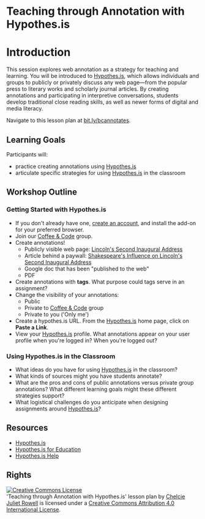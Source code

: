 # Teaching through Annotation with Hypothes.is

# Introduction

This session explores web annotation as a strategy for teaching and learning. You will be introduced to [Hypothes.is](https://web.hypothes.is), which allows individuals and groups to publicly or privately discuss any web page—from the popular press to literary works and scholarly journal articles. By creating annotations and participating in interpretive conversations, students develop traditional close reading skills, as well as newer forms of digital and media literacy.

Navigate to this lesson plan at [bit.ly/bcannotates](http://bit.ly/bcannotates).

## Learning Goals

Participants will:

- practice creating annotations using [Hypothes.is](https://web.hypothes.is)
- articulate specific strategies for using [Hypothes.is](https://web.hypothes.is) in the classroom

## Workshop Outline

### Getting Started with Hypothes.is

- If you don't already have one, [create an account](https://web.hypothes.is/start), and install the add-on for your preferred browser.
- Join our [Coffee & Code](https://hypothes.is/groups/oBmJ6bz8/coffee-code) group.
- Create annotations!
    - Publicly visible web page: [Lincoln's Second Inaugural Address](https://via.hypothes.is/https://quod.lib.umich.edu/l/lincoln/lincoln8/1:711?rgn=div1;view=fulltext)
    - Article behind a paywall: [Shakespeare's Influence on Lincoln's Second Inaugural Address](http://proxy.bc.edu/login?url=http://go.galegroup.com.proxy.bc.edu/ps/i.do?p=AONE&sw=w&u=mlin_m_bostcoll&v=2.1&it=r&id=GALE%7CA79828718&asid=156611030d64502b1593d34a34a94eb7)
    - Google doc that has been "published to the web"
    - PDF
- Create annotations with **tags**. What purpose could tags serve in an assignment?
- Change the visibility of your annotations:
    - Public
    - Private to [Coffee & Code](https://hypothes.is/groups/oBmJ6bz8/coffee-code) group
    - Private to you ('Only me')
- Create a hypothes.is URL. From the [Hypothes.is](https://web.hypothes.is) home page, click on **Paste a Link**.
- View your [Hypothes.is](https://web.hypothes.is) profile. What annotations appear on your user profile when you're logged in? When you're logged out?

### Using Hypothes.is in the Classroom

- What ideas do you have for using [Hypothes.is](https://web.hypothes.is) in the classroom?
- What kinds of sources might you have students annotate?
- What are the pros and cons of public annotations versus private group annotations? What different learning goals might these different strategies support?
- What logistical challenges do you anticipate when designing assignments around [Hypothes.is](https://web.hypothes.is)?

## Resources

- [Hypothes.is](https://web.hypothes.is)
- [Hypothes.is for Education](https://web.hypothes.is/education)
- [Hypothes.is Help](https://hypothesis.zendesk.com/hc/en-us)

## Rights

<a rel="license" href="http://creativecommons.org/licenses/by/4.0/"><img alt="Creative Commons License" style="border-width:0" src="https://i.creativecommons.org/l/by/4.0/88x31.png" /></a><br /><span xmlns:dct="http://purl.org/dc/terms/" href="http://purl.org/dc/dcmitype/Text" property="dct:title" rel="dct:type">'Teaching through Annotation with Hypothes.is' lesson plan</span> by <a xmlns:cc="http://creativecommons.org/ns#" href="https://github.com/BCDigSchol/coffee-code/blob/master/hypothes.is/README.md" property="cc:attributionName" rel="cc:attributionURL">Chelcie Juliet Rowell</a> is licensed under a <a rel="license" href="http://creativecommons.org/licenses/by/4.0/">Creative Commons Attribution 4.0 International License</a>.
